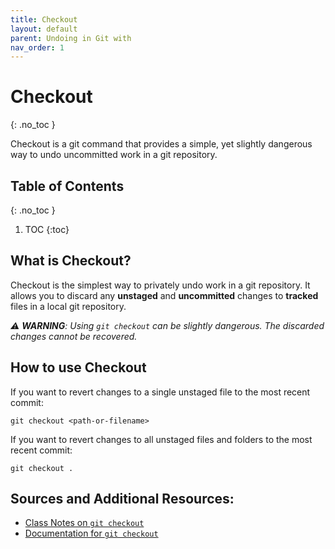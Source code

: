 ```yaml
---
title: Checkout
layout: default
parent: Undoing in Git with
nav_order: 1
---
```


<!-- prettier-ignore-start -->
# Checkout
{: .no_toc }

Checkout is a git command that provides a simple, yet slightly dangerous way to undo uncommitted work in a git repository.

## Table of Contents
{: .no_toc }

1. TOC
{:toc}

<!-- prettier-ignore-end -->


## What is Checkout?
Checkout is the simplest way to privately undo work in a git repository. It allows you to discard any **unstaged** and **uncommitted** changes to **tracked** files in a local git repository.

_⚠️ **WARNING**: Using ```git checkout``` can be slightly dangerous. The discarded changes cannot be recovered._


## How to use Checkout
If you want to revert changes to a single unstaged file to the most recent commit:
```
git checkout <path-or-filename>
```


If you want to revert changes to all unstaged files and folders to the most recent commit:
```
git checkout .
```


## Sources and Additional Resources:
- [Class Notes on ```git checkout```](https://stungeye.github.io/Software-Development-And-Documentation-1/02-git-version-control-next-steps/index.html#4)
- [Documentation for ```git checkout```](https://git-scm.com/docs/git-checkout)
